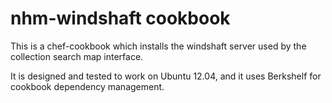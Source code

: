 # nhm-windshaft cookbook

This is a chef-cookbook which installs the windshaft server used by the collection search map interface.

It is designed and tested to work on Ubuntu 12.04, and it uses Berkshelf for cookbook dependency management.
